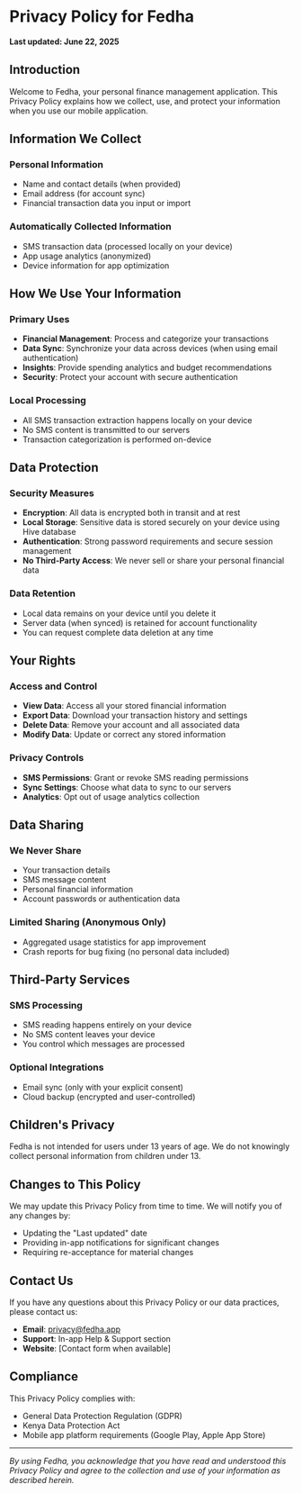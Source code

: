 # Privacy Policy for Fedha

**Last updated: June 22, 2025**

## Introduction

Welcome to Fedha, your personal finance management application. This Privacy Policy explains how we collect, use, and protect your information when you use our mobile application.

## Information We Collect

### Personal Information
- Name and contact details (when provided)
- Email address (for account sync)
- Financial transaction data you input or import

### Automatically Collected Information
- SMS transaction data (processed locally on your device)
- App usage analytics (anonymized)
- Device information for app optimization

## How We Use Your Information

### Primary Uses
- **Financial Management**: Process and categorize your transactions
- **Data Sync**: Synchronize your data across devices (when using email authentication)
- **Insights**: Provide spending analytics and budget recommendations
- **Security**: Protect your account with secure authentication

### Local Processing
- All SMS transaction extraction happens locally on your device
- No SMS content is transmitted to our servers
- Transaction categorization is performed on-device

## Data Protection

### Security Measures
- **Encryption**: All data is encrypted both in transit and at rest
- **Local Storage**: Sensitive data is stored securely on your device using Hive database
- **Authentication**: Strong password requirements and secure session management
- **No Third-Party Access**: We never sell or share your personal financial data

### Data Retention
- Local data remains on your device until you delete it
- Server data (when synced) is retained for account functionality
- You can request complete data deletion at any time

## Your Rights

### Access and Control
- **View Data**: Access all your stored financial information
- **Export Data**: Download your transaction history and settings
- **Delete Data**: Remove your account and all associated data
- **Modify Data**: Update or correct any stored information

### Privacy Controls
- **SMS Permissions**: Grant or revoke SMS reading permissions
- **Sync Settings**: Choose what data to sync to our servers
- **Analytics**: Opt out of usage analytics collection

## Data Sharing

### We Never Share
- Your transaction details
- SMS message content
- Personal financial information
- Account passwords or authentication data

### Limited Sharing (Anonymous Only)
- Aggregated usage statistics for app improvement
- Crash reports for bug fixing (no personal data included)

## Third-Party Services

### SMS Processing
- SMS reading happens entirely on your device
- No SMS content leaves your device
- You control which messages are processed

### Optional Integrations
- Email sync (only with your explicit consent)
- Cloud backup (encrypted and user-controlled)

## Children's Privacy

Fedha is not intended for users under 13 years of age. We do not knowingly collect personal information from children under 13.

## Changes to This Policy

We may update this Privacy Policy from time to time. We will notify you of any changes by:
- Updating the "Last updated" date
- Providing in-app notifications for significant changes
- Requiring re-acceptance for material changes

## Contact Us

If you have any questions about this Privacy Policy or our data practices, please contact us:

- **Email**: privacy@fedha.app
- **Support**: In-app Help & Support section
- **Website**: [Contact form when available]

## Compliance

This Privacy Policy complies with:
- General Data Protection Regulation (GDPR)
- Kenya Data Protection Act
- Mobile app platform requirements (Google Play, Apple App Store)

---

*By using Fedha, you acknowledge that you have read and understood this Privacy Policy and agree to the collection and use of your information as described herein.*
